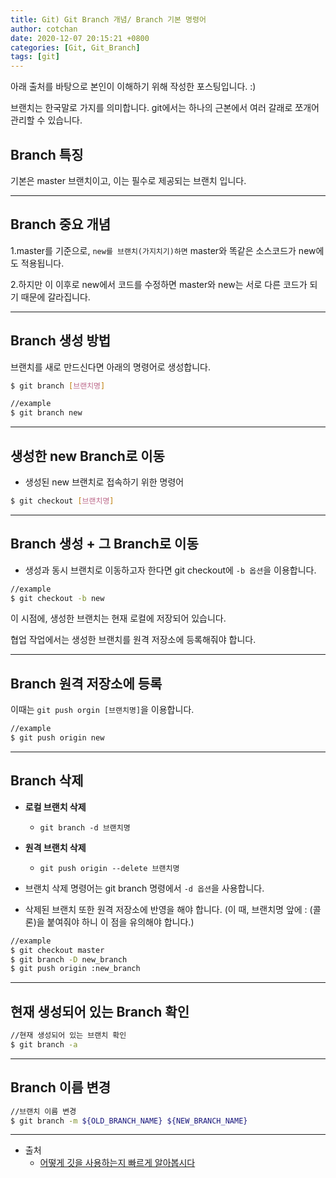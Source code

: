 ```yaml
---
title: Git) Git Branch 개념/ Branch 기본 명령어
author: cotchan
date: 2020-12-07 20:15:21 +0800
categories: [Git, Git_Branch]
tags: [git] 
---
```



아래 출처를 바탕으로 본인이 이해하기 위해 작성한 포스팅입니다. :)    

브랜치는 한국말로 가지를 의미합니다. git에서는 하나의 근본에서 여러 갈래로 쪼개어 관리할 수 있습니다.    

## Branch 특징

기본은 master 브랜치이고, 이는 필수로 제공되는 브랜치 입니다.    


---


## Branch 중요 개념

1.master를 기준으로, `new를 브랜치(가지치기)하면` master와 똑같은 소스코드가 new에도 적용됩니다.    

2.하지만 이 이후로 new에서 코드를 수정하면 master와 new는 서로 다른 코드가 되기 때문에 갈라집니다.    


---


## Branch 생성 방법

브랜치를 새로 만드신다면 아래의 명령어로 생성합니다.    

```bash
$ git branch [브랜치명]    

//example
$ git branch new
```

 
---


## 생성한 new Branch로 이동
 
+ 생성된 new 브랜치로 접속하기 위한 명령어    

```bash
$ git checkout [브랜치명]    
```

---


## Branch 생성 + 그 Branch로 이동

+ 생성과 동시 브랜치로 이동하고자 한다면 git checkout에 `-b 옵션`을 이용합니다.    

```bash
//example
$ git checkout -b new
```

이 시점에, 생성한 브랜치는 현재 로컬에 저장되어 있습니다.    

협업 작업에서는 생성한 브랜치를 원격 저장소에 등록해줘야 합니다.    


---

## Branch 원격 저장소에 등록

이때는 `git push orgin [브랜치명]`을 이용합니다.    

```bash
//example
$ git push origin new
```


---


## Branch 삭제

+ **로컬 브랜치 삭제**
  + `git branch -d 브랜치명`

+ **원격 브랜치 삭제**
  + `git push origin --delete 브랜치명`  

+ 브랜치 삭제 명령어는 git branch 명령에서 `-d 옵션`을 사용합니다.    
+ 삭제된 브랜치 또한 원격 저장소에 반영을 해야 합니다. (이 때, 브랜치명 앞에 : (콜론)을 붙여줘야 하니 이 점을 유의해야 합니다.)

```bash
//example
$ git checkout master
$ git branch -D new_branch
$ git push origin :new_branch
```


---


## 현재 생성되어 있는 Branch 확인

```bash
//현재 생성되어 있는 브랜치 확인
$ git branch -a
```


---


## Branch 이름 변경

```bash
//브랜치 이름 변경
$ git branch -m ${OLD_BRANCH_NAME} ${NEW_BRANCH_NAME}
```



---
+ 출처
  + [어떻게 깃을 사용하는지 빠르게 알아봅시다](https://github.com/KennethanCeyer/tutorial-git)


